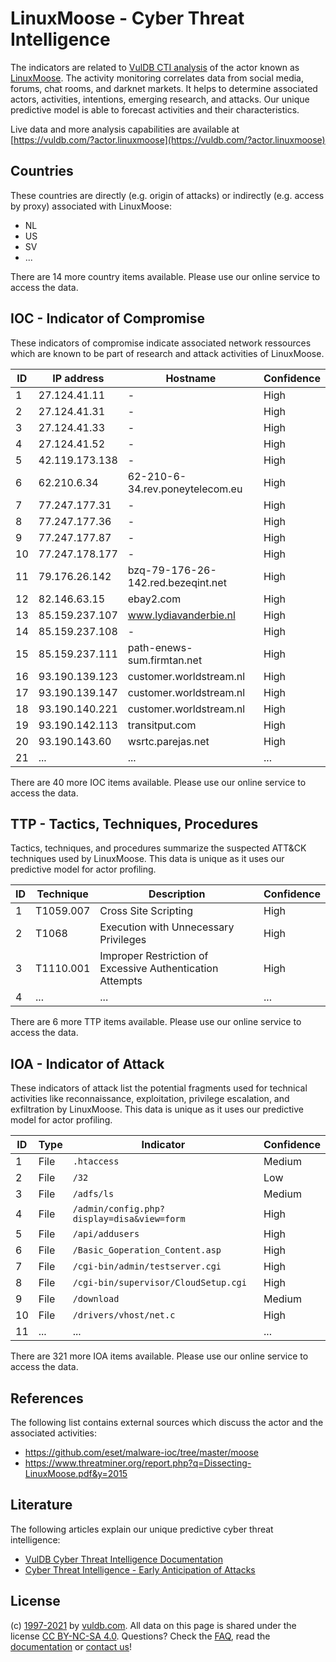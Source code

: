 # LinuxMoose - Cyber Threat Intelligence

The indicators are related to [VulDB CTI analysis](https://vuldb.com/?doc.cti) of the actor known as [LinuxMoose](https://vuldb.com/?actor.linuxmoose). The activity monitoring correlates data from social media, forums, chat rooms, and darknet markets. It helps to determine associated actors, activities, intentions, emerging research, and attacks. Our unique predictive model is able to forecast activities and their characteristics.

Live data and more analysis capabilities are available at [https://vuldb.com/?actor.linuxmoose](https://vuldb.com/?actor.linuxmoose)

## Countries

These countries are directly (e.g. origin of attacks) or indirectly (e.g. access by proxy) associated with LinuxMoose:

* NL
* US
* SV
* ...

There are 14 more country items available. Please use our online service to access the data.

## IOC - Indicator of Compromise

These indicators of compromise indicate associated network ressources which are known to be part of research and attack activities of LinuxMoose.

ID | IP address | Hostname | Confidence
-- | ---------- | -------- | ----------
1 | 27.124.41.11 | - | High
2 | 27.124.41.31 | - | High
3 | 27.124.41.33 | - | High
4 | 27.124.41.52 | - | High
5 | 42.119.173.138 | - | High
6 | 62.210.6.34 | 62-210-6-34.rev.poneytelecom.eu | High
7 | 77.247.177.31 | - | High
8 | 77.247.177.36 | - | High
9 | 77.247.177.87 | - | High
10 | 77.247.178.177 | - | High
11 | 79.176.26.142 | bzq-79-176-26-142.red.bezeqint.net | High
12 | 82.146.63.15 | ebay2.com | High
13 | 85.159.237.107 | www.lydiavanderbie.nl | High
14 | 85.159.237.108 | - | High
15 | 85.159.237.111 | path-enews-sum.firmtan.net | High
16 | 93.190.139.123 | customer.worldstream.nl | High
17 | 93.190.139.147 | customer.worldstream.nl | High
18 | 93.190.140.221 | customer.worldstream.nl | High
19 | 93.190.142.113 | transitput.com | High
20 | 93.190.143.60 | wsrtc.parejas.net | High
21 | ... | ... | ...

There are 40 more IOC items available. Please use our online service to access the data.

## TTP - Tactics, Techniques, Procedures

Tactics, techniques, and procedures summarize the suspected ATT&CK techniques used by LinuxMoose. This data is unique as it uses our predictive model for actor profiling.

ID | Technique | Description | Confidence
-- | --------- | ----------- | ----------
1 | T1059.007 | Cross Site Scripting | High
2 | T1068 | Execution with Unnecessary Privileges | High
3 | T1110.001 | Improper Restriction of Excessive Authentication Attempts | High
4 | ... | ... | ...

There are 6 more TTP items available. Please use our online service to access the data.

## IOA - Indicator of Attack

These indicators of attack list the potential fragments used for technical activities like reconnaissance, exploitation, privilege escalation, and exfiltration by LinuxMoose. This data is unique as it uses our predictive model for actor profiling.

ID | Type | Indicator | Confidence
-- | ---- | --------- | ----------
1 | File | `.htaccess` | Medium
2 | File | `/32` | Low
3 | File | `/adfs/ls` | Medium
4 | File | `/admin/config.php?display=disa&view=form` | High
5 | File | `/api/addusers` | High
6 | File | `/Basic_Goperation_Content.asp` | High
7 | File | `/cgi-bin/admin/testserver.cgi` | High
8 | File | `/cgi-bin/supervisor/CloudSetup.cgi` | High
9 | File | `/download` | Medium
10 | File | `/drivers/vhost/net.c` | High
11 | ... | ... | ...

There are 321 more IOA items available. Please use our online service to access the data.

## References

The following list contains external sources which discuss the actor and the associated activities:

* https://github.com/eset/malware-ioc/tree/master/moose
* https://www.threatminer.org/report.php?q=Dissecting-LinuxMoose.pdf&y=2015

## Literature

The following articles explain our unique predictive cyber threat intelligence:

* [VulDB Cyber Threat Intelligence Documentation](https://vuldb.com/?doc.cti)
* [Cyber Threat Intelligence - Early Anticipation of Attacks](https://www.scip.ch/en/?labs.20201022)

## License

(c) [1997-2021](https://vuldb.com/?doc.changelog) by [vuldb.com](https://vuldb.com/?doc.about). All data on this page is shared under the license [CC BY-NC-SA 4.0](https://creativecommons.org/licenses/by-nc-sa/4.0/). Questions? Check the [FAQ](https://vuldb.com/?doc.faq), read the [documentation](https://vuldb.com/?doc) or [contact us](https://vuldb.com/?contact)!
